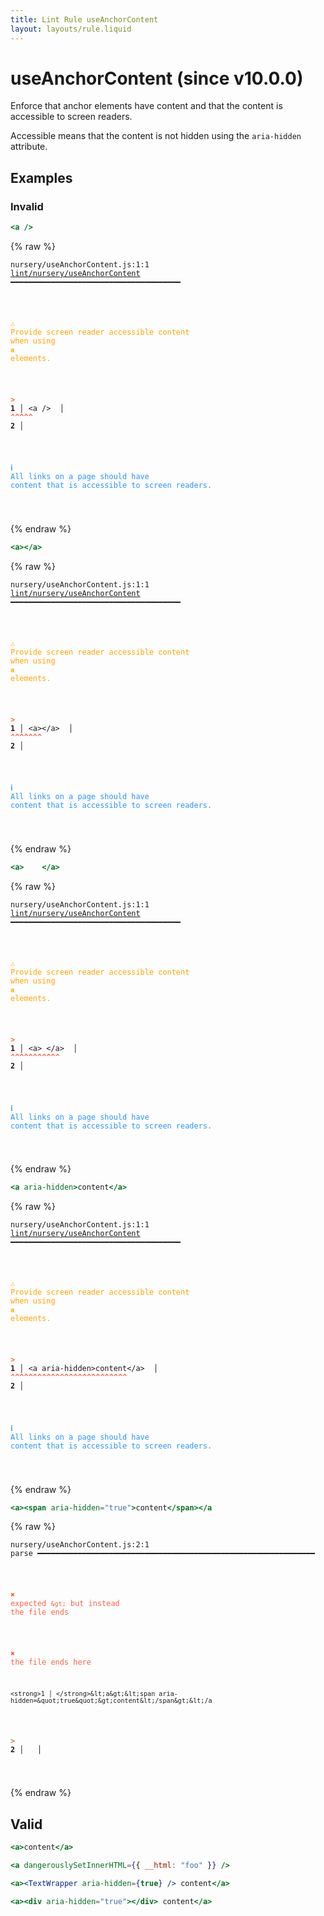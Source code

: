 ```yaml
---
title: Lint Rule useAnchorContent
layout: layouts/rule.liquid
---
```


# useAnchorContent (since v10.0.0)

Enforce that anchor elements have content and that the content is accessible to screen readers.

Accessible means that the content is not hidden using the `aria-hidden` attribute.

## Examples

### Invalid

```jsx
<a />
```

{% raw %}<pre class="language-text"><code class="language-text">nursery/useAnchorContent.js:1:1 <a href="https://rome.tools/docs/lint/rules/useAnchorContent">lint/nursery/useAnchorContent</a> ━━━━━━━━━━━━━━━━━━━━━━━━━━━━━━━━━━━━━━

<strong><span style="color: Orange;">  </span></strong><strong><span style="color: Orange;">⚠</span></strong> <span style="color: Orange;">Provide screen reader accessible content when using </span><span style="color: Orange;"><strong>`a`</strong></span><span style="color: Orange;"> elements.</span>
  
<strong><span style="color: Tomato;">  </span></strong><strong><span style="color: Tomato;">&gt;</span></strong> <strong>1 │ </strong>&lt;a /&gt;
   <strong>   │ </strong><strong><span style="color: Tomato;">^</span></strong><strong><span style="color: Tomato;">^</span></strong><strong><span style="color: Tomato;">^</span></strong><strong><span style="color: Tomato;">^</span></strong><strong><span style="color: Tomato;">^</span></strong>
    <strong>2 │ </strong>
  
<strong><span style="color: rgb(38, 148, 255);">  </span></strong><strong><span style="color: rgb(38, 148, 255);">ℹ</span></strong> <span style="color: rgb(38, 148, 255);">All links on a page should have content that is accessible to screen readers.</span>
  
</code></pre>{% endraw %}

```jsx
<a></a>
```

{% raw %}<pre class="language-text"><code class="language-text">nursery/useAnchorContent.js:1:1 <a href="https://rome.tools/docs/lint/rules/useAnchorContent">lint/nursery/useAnchorContent</a> ━━━━━━━━━━━━━━━━━━━━━━━━━━━━━━━━━━━━━━

<strong><span style="color: Orange;">  </span></strong><strong><span style="color: Orange;">⚠</span></strong> <span style="color: Orange;">Provide screen reader accessible content when using </span><span style="color: Orange;"><strong>`a`</strong></span><span style="color: Orange;"> elements.</span>
  
<strong><span style="color: Tomato;">  </span></strong><strong><span style="color: Tomato;">&gt;</span></strong> <strong>1 │ </strong>&lt;a&gt;&lt;/a&gt;
   <strong>   │ </strong><strong><span style="color: Tomato;">^</span></strong><strong><span style="color: Tomato;">^</span></strong><strong><span style="color: Tomato;">^</span></strong><strong><span style="color: Tomato;">^</span></strong><strong><span style="color: Tomato;">^</span></strong><strong><span style="color: Tomato;">^</span></strong><strong><span style="color: Tomato;">^</span></strong>
    <strong>2 │ </strong>
  
<strong><span style="color: rgb(38, 148, 255);">  </span></strong><strong><span style="color: rgb(38, 148, 255);">ℹ</span></strong> <span style="color: rgb(38, 148, 255);">All links on a page should have content that is accessible to screen readers.</span>
  
</code></pre>{% endraw %}

```jsx
<a>    </a>
```

{% raw %}<pre class="language-text"><code class="language-text">nursery/useAnchorContent.js:1:1 <a href="https://rome.tools/docs/lint/rules/useAnchorContent">lint/nursery/useAnchorContent</a> ━━━━━━━━━━━━━━━━━━━━━━━━━━━━━━━━━━━━━━

<strong><span style="color: Orange;">  </span></strong><strong><span style="color: Orange;">⚠</span></strong> <span style="color: Orange;">Provide screen reader accessible content when using </span><span style="color: Orange;"><strong>`a`</strong></span><span style="color: Orange;"> elements.</span>
  
<strong><span style="color: Tomato;">  </span></strong><strong><span style="color: Tomato;">&gt;</span></strong> <strong>1 │ </strong>&lt;a&gt;    &lt;/a&gt;
   <strong>   │ </strong><strong><span style="color: Tomato;">^</span></strong><strong><span style="color: Tomato;">^</span></strong><strong><span style="color: Tomato;">^</span></strong><strong><span style="color: Tomato;">^</span></strong><strong><span style="color: Tomato;">^</span></strong><strong><span style="color: Tomato;">^</span></strong><strong><span style="color: Tomato;">^</span></strong><strong><span style="color: Tomato;">^</span></strong><strong><span style="color: Tomato;">^</span></strong><strong><span style="color: Tomato;">^</span></strong><strong><span style="color: Tomato;">^</span></strong>
    <strong>2 │ </strong>
  
<strong><span style="color: rgb(38, 148, 255);">  </span></strong><strong><span style="color: rgb(38, 148, 255);">ℹ</span></strong> <span style="color: rgb(38, 148, 255);">All links on a page should have content that is accessible to screen readers.</span>
  
</code></pre>{% endraw %}

```jsx
<a aria-hidden>content</a>
```

{% raw %}<pre class="language-text"><code class="language-text">nursery/useAnchorContent.js:1:1 <a href="https://rome.tools/docs/lint/rules/useAnchorContent">lint/nursery/useAnchorContent</a> ━━━━━━━━━━━━━━━━━━━━━━━━━━━━━━━━━━━━━━

<strong><span style="color: Orange;">  </span></strong><strong><span style="color: Orange;">⚠</span></strong> <span style="color: Orange;">Provide screen reader accessible content when using </span><span style="color: Orange;"><strong>`a`</strong></span><span style="color: Orange;"> elements.</span>
  
<strong><span style="color: Tomato;">  </span></strong><strong><span style="color: Tomato;">&gt;</span></strong> <strong>1 │ </strong>&lt;a aria-hidden&gt;content&lt;/a&gt;
   <strong>   │ </strong><strong><span style="color: Tomato;">^</span></strong><strong><span style="color: Tomato;">^</span></strong><strong><span style="color: Tomato;">^</span></strong><strong><span style="color: Tomato;">^</span></strong><strong><span style="color: Tomato;">^</span></strong><strong><span style="color: Tomato;">^</span></strong><strong><span style="color: Tomato;">^</span></strong><strong><span style="color: Tomato;">^</span></strong><strong><span style="color: Tomato;">^</span></strong><strong><span style="color: Tomato;">^</span></strong><strong><span style="color: Tomato;">^</span></strong><strong><span style="color: Tomato;">^</span></strong><strong><span style="color: Tomato;">^</span></strong><strong><span style="color: Tomato;">^</span></strong><strong><span style="color: Tomato;">^</span></strong><strong><span style="color: Tomato;">^</span></strong><strong><span style="color: Tomato;">^</span></strong><strong><span style="color: Tomato;">^</span></strong><strong><span style="color: Tomato;">^</span></strong><strong><span style="color: Tomato;">^</span></strong><strong><span style="color: Tomato;">^</span></strong><strong><span style="color: Tomato;">^</span></strong><strong><span style="color: Tomato;">^</span></strong><strong><span style="color: Tomato;">^</span></strong><strong><span style="color: Tomato;">^</span></strong><strong><span style="color: Tomato;">^</span></strong>
    <strong>2 │ </strong>
  
<strong><span style="color: rgb(38, 148, 255);">  </span></strong><strong><span style="color: rgb(38, 148, 255);">ℹ</span></strong> <span style="color: rgb(38, 148, 255);">All links on a page should have content that is accessible to screen readers.</span>
  
</code></pre>{% endraw %}

```jsx
<a><span aria-hidden="true">content</span></a
```

{% raw %}<pre class="language-text"><code class="language-text">nursery/useAnchorContent.js:2:1 parse ━━━━━━━━━━━━━━━━━━━━━━━━━━━━━━━━━━━━━━━━━━━━━━━━━━━━━━━━━━━━━━

<strong><span style="color: Tomato;">  </span></strong><strong><span style="color: Tomato;">✖</span></strong> <span style="color: Tomato;">expected `&gt;` but instead the file ends</span>
  
<strong><span style="color: Tomato;">  </span></strong><strong><span style="color: Tomato;">✖</span></strong> <span style="color: Tomato;">the file ends here</span>
  
    <strong>1 │ </strong>&lt;a&gt;&lt;span aria-hidden=&quot;true&quot;&gt;content&lt;/span&gt;&lt;/a
<strong><span style="color: Tomato;">  </span></strong><strong><span style="color: Tomato;">&gt;</span></strong> <strong>2 │ </strong>
   <strong>   │ </strong>
  
</code></pre>{% endraw %}

## Valid

```jsx
<a>content</a>
```

```jsx
<a dangerouslySetInnerHTML={{ __html: "foo" }} />
```

```jsx
<a><TextWrapper aria-hidden={true} /> content</a>
```

```jsx
<a><div aria-hidden="true"></div> content</a>
```

